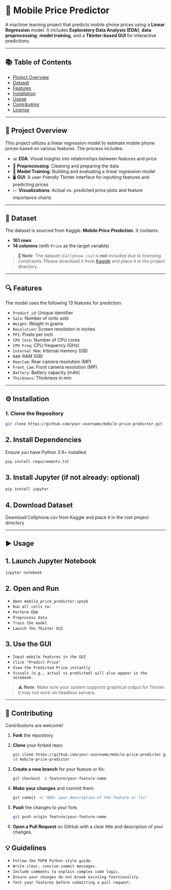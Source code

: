 # 📱 Mobile Price Predictor

A machine learning project that predicts mobile phone prices using a **Linear Regression** model. It includes **Exploratory Data Analysis (EDA)**, **data preprocessing**, **model training**, and a **Tkinter-based GUI** for interactive predictions.

---

## 📚 Table of Contents

- [Project Overview](#project-overview)  
- [Dataset](#dataset)  
- [Features](#features)  
- [Installation](#installation)  
- [Usage](#usage)  
- [Contributing](#contributing)  
- [License](#license)  

---

## 🚀 Project Overview

This project utilizes a linear regression model to estimate mobile phone prices based on various features. The process includes:

- 📊 **EDA**: Visual insights into relationships between features and price  
- 🧹 **Preprocessing**: Cleaning and preparing the data  
- 🧠 **Model Training**: Building and evaluating a linear regression model  
- 🖥️ **GUI**: A user-friendly Tkinter interface for inputting features and predicting prices  
- 📈 **Visualizations**: Actual vs. predicted price plots and feature importance charts  

---

## 📂 Dataset

The dataset is sourced from Kaggle: **Mobile Price Prediction**. It contains:

- **161 rows**  
- **14 columns** (with `Price` as the target variable)

> 📌 **Note**: The dataset (`Cellphone.csv`) is **not** included due to licensing constraints. Please download it from [Kaggle](https://www.kaggle.com/) and place it in the project directory.

---

## 🔍 Features

The model uses the following 13 features for prediction:

- `Product_id`: Unique identifier  
- `Sale`: Number of units sold  
- `Weight`: Weight in grams  
- `Resolution`: Screen resolution in inches  
- `PPI`: Pixels per inch  
- `CPU Core`: Number of CPU cores  
- `CPU Freq`: CPU frequency (GHz)  
- `Internal Mem`: Internal memory (GB)  
- `RAM`: RAM (GB)  
- `RearCam`: Rear camera resolution (MP)  
- `Front_Cam`: Front camera resolution (MP)  
- `Battery`: Battery capacity (mAh)  
- `Thickness`: Thickness in mm  

---
## ⚙️ Installation

### 1. Clone the Repository

```bash
git clone https://github.com/your-username/mobile-price-predictor.git
```

## 2. Install Dependencies
Ensure you have Python 3.9+ installed.
```bash
pip install requirements.txt
```

## 3. Install Jupyter (if not already: optional)
```bash
pip install jupyter
```

## 4. Download Dataset
Download Cellphone.csv from Kaggle and place it in the root project directory

---
## ▶️ Usage

## 1. Launch Jupyter Notebook
```bash
jupyter notebook
```

## 2. Open and Run
- `Open mobile_price_predictor.ipnyb`
- `Run all cells to:`
 - `Perform EDA`
 - `Preprocess data`
 - `Train the model`
 - `Launch the Tkinter GUI`

## 3. Use the GUI
- `Input mobile features in the GUI`
- `Click "Predict Price"`
- `View the Predicted Price instantly`
- `Visuals (e.g., actual vs predicted) will also appear in the notebook.`

> ⚠️ **Note**: Make sure your system supports graphical output for Tkinter. It may not work on headless servers.
---

## 🤝 Contributing
Contributions are welcome!

1. **Fork** the repository

2. **Clone** your forked repo:
   ```bash
   git clone https://github.com/your-username/mobile-price-predictor.git
   cd mobile-price-predictor
   ```

3. **Create a new branch** for your feature or fix:
   ```bash
   git checkout -b feature/your-feature-name
   ```

4. **Make your changes** and commit them:
   ```bash
   git commit -m "Add: your description of the feature or fix"
   ```

5. **Push** the changes to your fork:
   ```bash
   git push origin feature/your-feature-name
   ```

6. **Open a Pull Request** on GitHub with a clear title and description of your changes.


## 💡 Guidelines
- `Follow the PEP8 Python style guide.`
- `Write clear, concise commit messages.`
- `Include comments to explain complex code logic.`
- `Ensure your changes do not break existing functionality.`
- `Test your features before submitting a pull request.`
